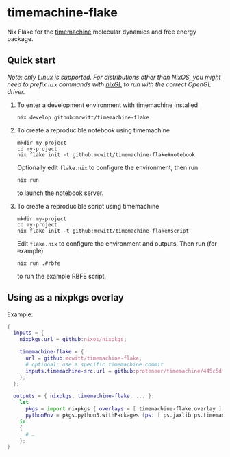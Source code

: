 # timemachine-flake

Nix Flake for the [timemachine][] molecular dynamics and free energy
package.

## Quick start

*Note: only Linux is supported. For distributions other than NixOS, you
might need to prefix `nix` commands with [nixGL][] to run with the
correct OpenGL driver.*

1. To enter a development environment with timemachine installed

   ```console
   nix develop github:mcwitt/timemachine-flake
   ```

1. To create a reproducible notebook using timemachine

    ```console
    mkdir my-project
    cd my-project
    nix flake init -t github:mcwitt/timemachine-flake#notebook
    ```

    Optionally edit `flake.nix` to configure the environment, then run

    ```console
    nix run
    ```

    to launch the notebook server.

1. To create a reproducible script using timemachine

    ```console
    mkdir my-project
    cd my-project
    nix flake init -t github:mcwitt/timemachine-flake#script
    ```

    Edit `flake.nix` to configure the environment and outputs. Then run (for example)

    ```console
    nix run .#rbfe
    ```

    to run the example RBFE script.

## Using as a  nixpkgs overlay

Example:

```nix
{
  inputs = {
    nixpkgs.url = github:nixos/nixpkgs;

    timemachine-flake = {
      url = github:mcwitt/timemachine-flake;
      # optional; use a specific timemachine commit
      inputs.timemachine-src.url = github:proteneer/timemachine/445c5df908d9c13280db5509bb5d5e201dbfbe64;
    };
  };

  outputs = { nixpkgs, timemachine-flake, ... }:
    let
      pkgs = import nixpkgs { overlays = [ timemachine-flake.overlay ]; };
      pythonEnv = pkgs.python3.withPackages (ps: [ ps.jaxlib ps.timemachine ]);
    in
    {
      # …
    };
}
```

[timemachine]: https://github.com/proteneer/timemachine
[nixGL]: https://github.com/guibou/nixGL

